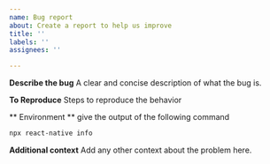 ```yaml
---
name: Bug report
about: Create a report to help us improve
title: ''
labels: ''
assignees: ''

---
```


**Describe the bug**
A clear and concise description of what the bug is.

**To Reproduce**
Steps to reproduce the behavior


** Environment **
give the output of the following command
```bash
npx react-native info
```

**Additional context**
Add any other context about the problem here.
